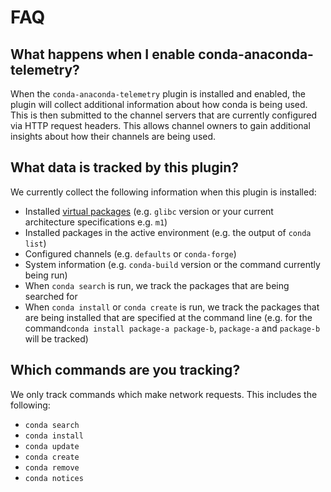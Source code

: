 # FAQ

## What happens when I enable conda-anaconda-telemetry?

When the `conda-anaconda-telemetry` plugin is installed and enabled, the plugin will collect additional
information about how conda is being used. This is then submitted to the channel servers that
are currently configured via HTTP request headers. This allows channel owners to gain additional
insights about how their channels are being used.

## What data is tracked by this plugin?

We currently collect the following information when this plugin is installed:

- Installed [virtual packages](https://docs.conda.io/projects/conda/en/stable/dev-guide/plugins/virtual_packages.html)
  (e.g. `glibc` version or your current architecture specifications e.g. `m1`)
- Installed packages in the active environment (e.g. the output of `conda list`)
- Configured channels (e.g. `defaults` or `conda-forge`)
- System information (e.g. `conda-build` version or the command currently being run)
- When `conda search` is run, we track the packages that are being searched for
- When `conda install` or `conda create` is run, we track the packages that are being installed that are
  specified at the command line (e.g. for the command`conda install package-a package-b`, `package-a` and
  `package-b` will be tracked)

## Which commands are you tracking?

We only track commands which make network requests. This includes the following:

- `conda search`
- `conda install`
- `conda update`
- `conda create`
- `conda remove`
- `conda notices`
